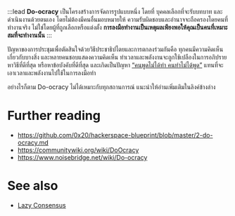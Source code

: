 :::lead
**Do-ocracy** เป็นโครงสร้างการจัดการรูปแบบหนึ่ง โดยที่ บุคคลเลือกที่จะรับบทบาท และดำเนินงานด้วยตนเอง โดยไม่ต้องมีคนอื่นมอบหมายให้ ความรับผิดชอบและอำนาจจะถือครองโดยคนที่ทำงานจริง ไม่ใช่โดยผู้ที่ถูกเลือกหรือแต่งตั้ง **การลงมือทำงานเป็นเหตุผลเพียงพอให้คุณเป็นคนที่เหมาะสมที่จะทำงานนั้น**
:::

ปัญหาของการประชุมเพื่อตัดสินใจด้วยวิธีประชาธิปไตยและการตกลงร่วมกันคือ ทุกคนมีความคิดเห็นเกี่ยวกับบางสิ่ง และหลายคนชอบแสดงความคิดเห็น ทำเวลาและพลังงานจะถูกใช้เปลืองในการอภิปรายหาวิธีที่ดีที่สุด หรือหาข้อบังคับที่ดีที่สุด และเกิดเป็นปัญหา [“คนพูดไม่ได้ทำ คนทำไม่ได้พูด”](https://futuretrend.co/armchair-quarterback/) แทนที่จะเอาเวลาและพลังงานไปใช้ในการลงมือทำ

อย่างไรก็ตาม Do-ocracy ไม่ได้เหมาะกับทุกสถานการณ์ แนะนำให้อ่านเพิ่มเติมในลิงค์ข้างล่าง

# Further reading

- <https://github.com/0x20/hackerspace-blueprint/blob/master/2-do-ocracy.md>
- <https://communitywiki.org/wiki/DoOcracy>
- <https://www.noisebridge.net/wiki/Do-ocracy>

# See also

- [Lazy Consensus](/wiki/LazyConsensus)
